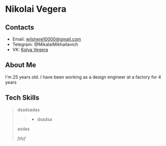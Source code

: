 # Nikolai Vegera

## Contacts
* Email: wilshere10000@gmail.com
* Telegram: @MikalaiMikhailavich
* VK: [Kolya Vegera](https://vk.com/mikalaivegera "my vk")

## About Me 
I'm 25 years old. I have been working as a design engineer at a factory for 4 years

## Tech Skills
> dsadsadas
>
>> - dsadsa
>
> asdas
>
> *fdsf*